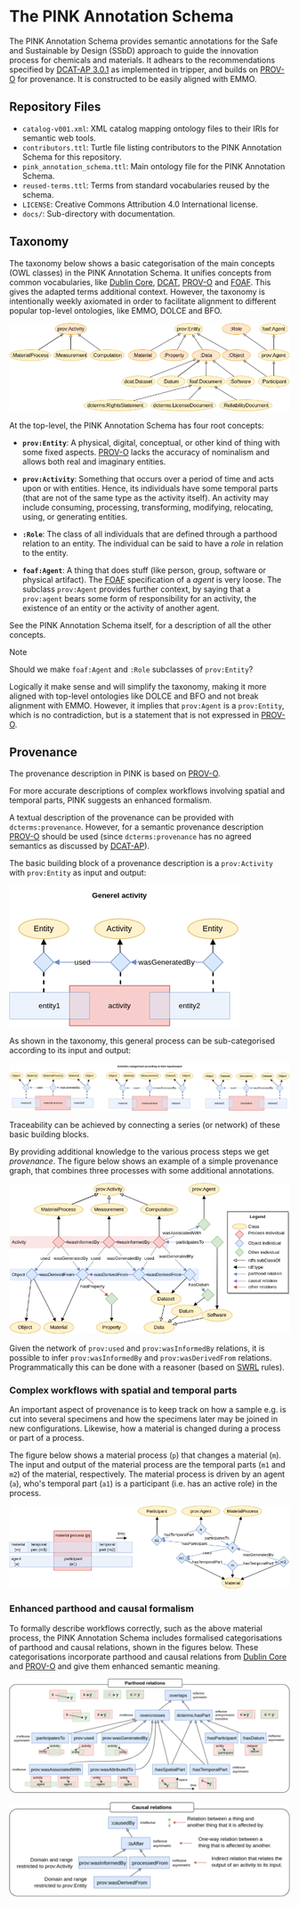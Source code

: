 # The PINK Annotation Schema
The PINK Annotation Schema provides semantic annotations for the Safe and Sustainable by Design (SSbD) approach to guide the innovation process for chemicals and materials.
It adhears to the recommendations specified by [DCAT-AP 3.0.1] as implemented in tripper, 
and builds on [PROV-O] for provenance.
It is constructed to be easily aligned with EMMO.


## Repository Files
- `catalog-v001.xml`: XML catalog mapping ontology files to their IRIs for semantic web tools.
- `contributors.ttl`: Turtle file listing contributors to the PINK Annotation Schema for this repository.
- `pink_annotation_schema.ttl`: Main ontology file for the PINK Annotation Schema.
- `reused-terms.ttl`: Terms from standard vocabularies reused by the schema.
- `LICENSE`: Creative Commons Attribution 4.0 International license.
- `docs/`: Sub-directory with documentation.


## Taxonomy
The taxonomy below shows a basic categorisation of the main concepts (OWL classes) in the PINK Annotation Schema.
It unifies concepts from common vocabularies, like [Dublin Core], [DCAT], [PROV-O] and [FOAF].
This gives the adapted terms additional context.
However, the taxonomy is intentionally weekly axiomated in order to facilitate alignment to different popular top-level ontologies, like EMMO, DOLCE and BFO.


![Taxonomy](docs/figs/taxonomy.png)

At the top-level, the PINK Annotation Schema has four root concepts:

- **`prov:Entity`**: A physical, digital, conceptual, or other kind of thing with some fixed aspects.
  [PROV-O] lacks the accuracy of nominalism and allows both real and imaginary entities.

- **`prov:Activity`**: Something that occurs over a period of time and acts upon or with entities.
  Hence, its individuals have some temporal parts (that are not of the same type as the activity itself).
  An activity may include consuming, processing, transforming, modifying, relocating, using, or generating entities.

- **`:Role`**: The class of all individuals that are defined through a parthood relation to an entity.
  The individual can be said to have a *role* in relation to the entity.

- **`foaf:Agent`**: A thing that does stuff (like person, group, software or physical artifact).
  The [FOAF] specification of a *agent* is very loose.
  The subclass `prov:Agent` provides further context, by saying that a `prov:agent` bears some form of responsibility for an activity, the existence of an entity or the activity of another agent. 

See the PINK Annotation Schema itself, for a description of all the other concepts.

> [!NOTE]
> Should we make `foaf:Agent` and `:Role` subclasses of `prov:Entity`?
>
> Logically it make sense and will simplify the taxonomy, making it more aligned with top-level ontologies like DOLCE and BFO and not break alignment with EMMO.
> However, it implies that `prov:Agent` is a `prov:Entity`, which is no contradiction, but is a statement that is not expressed in [PROV-O].


## Provenance
The provenance description in PINK is based on [PROV-O].

For more accurate descriptions of complex workflows involving spatial and temporal parts, PINK suggests an enhanced formalism.

A textual description of the provenance can be provided with `dcterms:provenance`.
However, for a semantic provenance description [PROV-O] should be used (since `dcterms:provenance` has no agreed semantics as discussed by [DCAT-AP][dcatap-provenance]).

The basic building block of a provenance description is a `prov:Activity` with `prov:Entity` as input and output:

![General activity](docs/figs/general-activity.png)

As shown in the taxonomy, this general process can be sub-categorised according to its input and output:

![Categorised activities](docs/figs/categorised-activities.png)

Traceability can be achieved by connecting a series (or network) of these basic building blocks.
<!-- When two or more intentionally planned processes are connected this way, we call it a *workflow*. -->
By providing additional knowledge to the various process steps we get *provenance*.
The figure below shows an example of a simple provenance graph, that combines three processes with some additional annotations.

![Provenance](docs/figs/provenance.png)

Given the network of `prov:used` and `prov:wasInformedBy` relations, it is possible to 
infer `prov:wasInformedBy` and `prov:wasDerivedFrom` relations. 
Programmatically this can be done with a reasoner (based on [SWRL] rules).



### Complex workflows with spatial and temporal parts
An important aspect of provenance is to keep track on how a sample e.g. is cut into several specimens and how the specimens later may be joined in new configurations.
Likewise, how a material is changed during a process or part of a process.

The figure below shows a material process (`p`) that changes a material (`m`).
The input and output of the material process are the temporal parts (`m1` and `m2`) of the material, respectively.
The material process is driven by an agent (`a`), who's temporal part (`a1`) is a participant (i.e. has an active role) in the process.

![Material process](docs/figs/material-process.png)


### Enhanced parthood and causal formalism
To formally describe workflows correctly, such as the above material process, the PINK Annotation Schema includes formalised categorisations of parthood and causal relations, shown in the figures below.
These categorisations incorporate parthood and causal relations from [Dublin Core] and [PROV-O] and give them enhanced semantic meaning.

![Parthood relations](docs/figs/parthood-relations.png)

![Causal relations](docs/figs/causal-relations.png)



[DCAT-AP 3.0.1]: https://semiceu.github.io/DCAT-AP/releases/3.0.1/
[DCAT]: https://www.w3.org/TR/vocab-dcat-3/
[FOAF]: http://xmlns.com/foaf/spec/
[PROV-O]: https://www.w3.org/TR/prov-o/
[Dublin Core]: https://www.dublincore.org/specifications/dublin-core/dcmi-terms/
[dcatap-provenance]: https://interoperable-europe.ec.europa.eu/collection/semic-support-centre/solution/dcat-application-profile-implementation-guidelines/release-5
[SWRL]: https://www.w3.org/submissions/SWRL/
